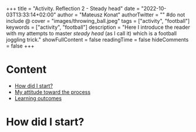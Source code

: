 +++
title = "Activity. Reflection 2 - Steady head"
date = "2022-10-03T13:33:14+02:00"
author = "Mateusz Konat"
authorTwitter = "" #do not include @
cover = "images/throwing_ball.jpeg"
tags = ["activity", "football"]
keywords = ["activity", "football"]
description = "Here I introduce the reader with my attempts to master _steady head_ (as I call it) which is a football joggling trick."
showFullContent = false
readingTime = false
hideComments = false
+++

# Content
- [How did I start?](#how-did-i-start)
- [My attitude toward the process](#my-attitude-toward-the-process)
- [Learning outcomes](#learning-outcomes)

# How did I start?
